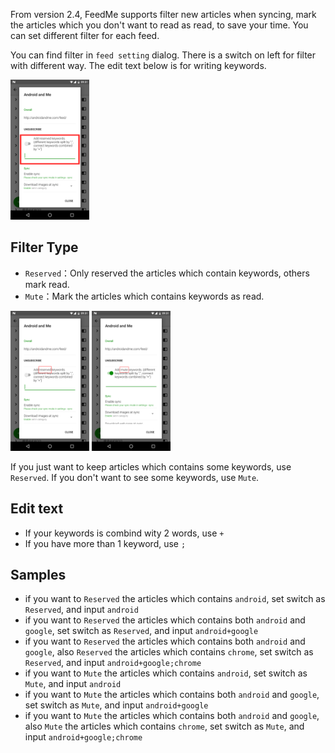 From version 2.4, FeedMe supports filter new articles when syncing, mark the articles which you don't want to read as read, to save your time. You can set different filter for each feed.

You can find filter in `feed setting` dialog. There is a switch on left for filter with different way. The edit text below is for writing keywords.

<img src="https://github.com/seazon/FeedMe/blob/main/doc/en/imgs/filter_1.png" width="25%" height="25%" />

## Filter Type
- `Reserved`：Only reserved the articles which contain keywords, others mark read.
- `Mute`：Mark the articles which contains keywords as read.

<img src="https://github.com/seazon/FeedMe/blob/main/doc/en/imgs/filter_2.png" width="25%" height="25%" /> <img src="https://github.com/seazon/FeedMe/blob/main/doc/en/imgs/filter_3.png" width="25%" height="25%" />

If you just want to keep articles which contains some keywords, use `Reserved`. If you don't want to see some keywords, use `Mute`.

## Edit text
- If your keywords is combind wity 2 words, use `+`
- If you have more than 1 keyword, use `;`

## Samples
- if you want to `Reserved` the articles which contains `android`, set switch as `Reserved`, and input `android`
- if you want to `Reserved` the articles which contains both `android` and `google`, set switch as `Reserved`, and input `android+google`
- if you want to `Reserved` the articles which contains both `android` and `google`, also `Reserved` the articles which contains `chrome`, set switch as `Reserved`, and input `android+google;chrome`
- if you want to `Mute` the articles which contains `android`, set switch as `Mute`, and input `android`
- if you want to `Mute` the articles which contains both `android` and `google`, set switch as `Mute`, and input `android+google`
- if you want to `Mute` the articles which contains both `android` and `google`, also `Mute` the articles which contains `chrome`, set switch as `Mute`, and input `android+google;chrome`
